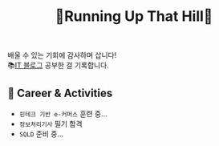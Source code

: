 <h1 align="center">🌄Running Up That Hill🌄</h1><br>

배울 수 있는 기회에 감사하며 삽니다! <br>
📚[IT 블로그](http://tistory.com/kijuk) 공부한 걸 기록합니다.

<h2>🦔 Career & Activities</h2>

- `핀테크 기반 e-커머스` 훈련 중...
- `정보처리기사` 필기 합격
- `SQLD` 준비 중...

